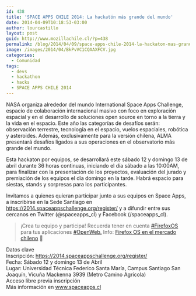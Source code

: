 ```yaml
---
id: 438
title: 'SPACE APPS CHILE 2014: La hackatón más grande del mundo'
date: 2014-04-09T10:18:53-03:00
author: lourcastillo
layout: post
guid: http://www.mozillachile.cl/?p=438
permalink: /blog/2014/04/09/space-apps-chile-2014-la-hackaton-mas-grande-del-mundo/
image: /images/2014/04/BkPvVC1CQAAXFCV.jpg
categories:
  - Comunidad
tags:
  - devs
  - hackathon
  - hacks
  - SPACE APPS CHILE 2014
---
```

NASA organiza alrededor del mundo International Space Apps Challenge, espacio de colaboración internacional masivo con foco en exploración espacial y en el desarrollo de soluciones open source en torno a la tierra y la vida en el espacio. Este año las categorías de desafíos serán: observación terrestre, tecnología en el espacio, vuelos espaciales, robótica y asteroides. Además, exclusivamente para la versión chilena, ALMA presentará desafíos ligados a sus operaciones en el observatorio más grande del mundo.<!--more-->

Esta hackaton por equipos, se desarrollará este sábado 12 y domingo 13 de abril durante 36 horas continuas, iniciando el día sábado a las 10:00AM, para finalizar con la presentación de los proyectos, evaluación del jurado y premiación de los equipos el día domingo en la tarde. Habrá espacio para siestas, stands y sorpresas para los participantes.

Invitamos a quienes quieran participar junto a sus equipos en Space Apps, a inscribirse en la Sede Santiago en <a href="https://2014.spaceappschallenge.org/register/" target="_blank" rel="nofollow nofollow">https://2014.spaceappschallenge.org/register/</a> y a difundir entre sus cercanos en Twitter (@spaceapps\_cl) y Facebook (/spaceapps\_cl).

> ¡Crea tu equipo y participa! Recuerda tener en cuenta [#FirefoxOS](https://www.facebook.com/hashtag/firefoxos) para tus aplicaciones [#OpenWeb.](https://www.facebook.com/hashtag/openweb) Info: <a title="Un dispositivo Firefox OS ya está en manos de un chileno" href="http://www.mozillachile.cl/blog/2014/02/22/firefox-os-presentado-en-chile/" target="_blank">Firefox OS en el mercado chileno</a> 🙂

Datos clave  
Inscripción: <a href="https://2014.spaceappschallenge.org/register/" target="_blank" rel="nofollow nofollow">https://2014.spaceappschallenge.org/register/</a>  
Fecha: Sábado 12 y domingo 13 de Abril  
Lugar: Universidad Técnica Federico Santa María, Campus Santiago San Joaquín, Vicuña Mackenna 3939 (Metro Camino Agrícola)  
Acceso libre previa inscripción  
Más información en <a href="http://www.spaceapps.cl/" target="_blank" rel="nofollow nofollow">www.spaceapps.cl</a>